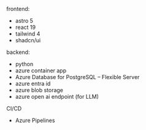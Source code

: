 frontend:
- astro 5
- react 19
- tailwind 4
- shadcn/ui

backend:
- python
- azure container app
- Azure Database for PostgreSQL – Flexible Server
- azure entra id
- azure blob storage
- azure open ai endpoint (for LLM)

CI/CD
- Azure Pipelines